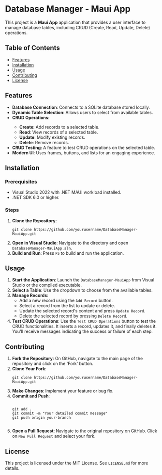 <!DOCTYPE html>
<html lang="en">
<head>
    <meta charset="UTF-8">
    <meta name="viewport" content="width=device-width, initial-scale=1.0">
    <title>Database Manager - Maui App README</title>
</head>
<body>

<h1>Database Manager - Maui App</h1>
<p>This project is a <strong>Maui App</strong> application that provides a user interface to manage database tables, including CRUD (Create, Read, Update, Delete) operations.</p>

<h2>Table of Contents</h2>
<ul>
    <li><a href="#features">Features</a></li>
    <li><a href="#installation">Installation</a></li>
    <li><a href="#usage">Usage</a></li>
    <li><a href="#contributing">Contributing</a></li>
    <li><a href="#license">License</a></li>
</ul>

<h2 id="features">Features</h2>
<ul>
    <li><strong>Database Connection</strong>: Connects to a SQLite database stored locally.</li>
    <li><strong>Dynamic Table Selection</strong>: Allows users to select from available tables.</li>
    <li><strong>CRUD Operations</strong>:</li>
    <ul>
        <li><strong>Create</strong>: Add records to a selected table.</li>
        <li><strong>Read</strong>: View records of a selected table.</li>
        <li><strong>Update</strong>: Modify existing records.</li>
        <li><strong>Delete</strong>: Remove records.</li>
    </ul>
    <li><strong>CRUD Testing</strong>: A feature to test CRUD operations on the selected table.</li>
    <li><strong>Modern UI</strong>: Uses frames, buttons, and lists for an engaging experience.</li>
</ul>

<h2 id="installation">Installation</h2>
<h3>Prerequisites</h3>
<ul>
    <li>Visual Studio 2022 with .NET MAUI workload installed.</li>
    <li>.NET SDK 6.0 or higher.</li>
</ul>
<h3>Steps</h3>
<ol>
    <li><strong>Clone the Repository</strong>:
        <pre><code>git clone https://github.com/yourusername/DatabaseManager-MauiApp.git</code></pre>
    </li>
    <li><strong>Open in Visual Studio</strong>: Navigate to the directory and open <code>DatabaseManager-MauiApp.sln</code>.</li>
    <li><strong>Build and Run</strong>: Press <code>F5</code> to build and run the application.</li>
</ol>

<h2 id="usage">Usage</h2>
<ol>
    <li><strong>Start the Application</strong>: Launch the <code>DatabaseManager-MauiApp</code> from Visual Studio or the compiled executable.</li>
    <li><strong>Select a Table</strong>: Use the dropdown to choose from the available tables.</li>
    <li><strong>Manage Records</strong>:<ul>
        <li>Add a new record using the <code>Add Record</code> button.</li>
        <li>Select a record from the list to update or delete.</li>
        <li>Update the selected record's content and press <code>Update Record</code>.</li>
        <li>Delete the selected record by pressing <code>Delete Record</code>.</li>
    </ul></li>
    <li><strong>Test CRUD Operations</strong>: Use the <code>Test CRUD Operations</code> button to test the CRUD functionalities. It inserts a record, updates it, and finally deletes it. You'll receive messages indicating the success or failure of each step.</li>
</ol>

<h2 id="contributing">Contributing</h2>
<ol>
    <li><strong>Fork the Repository</strong>: On GitHub, navigate to the main page of the repository and click on the 'Fork' button.</li>
    <li><strong>Clone Your Fork</strong>:
        <pre><code>git clone https://github.com/yourusername/DatabaseManager-MauiApp.git</code></pre>
    </li>
    <li><strong>Make Changes</strong>: Implement your feature or bug fix.</li>
    <li><strong>Commit and Push</strong>:
        <pre><code>
git add .
git commit -m "Your detailed commit message"
git push origin your-branch
        </code></pre>
    </li>
    <li><strong>Open a Pull Request</strong>: Navigate to the original repository on GitHub. Click on <code>New Pull Request</code> and select your fork.</li>
</ol>

<h2 id="license">License</h2>
<p>This project is licensed under the MIT License. See <code>LICENSE.md</code> for more details.</p>

</body>
</html>
